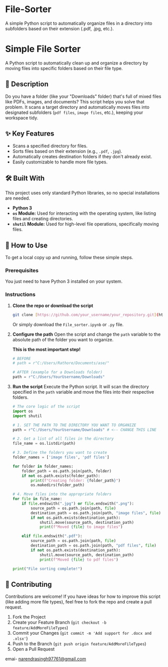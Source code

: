 # File-Sorter
A simple Python script to automatically organize files in a directory into subfolders based on their extension (.pdf, .jpg, etc.).
# Simple File Sorter

A Python script to automatically clean up and organize a directory by moving files into specific folders based on their file type.

## 📜 Description

Do you have a folder (like your "Downloads" folder) that's full of mixed files like PDFs, images, and documents? This script helps you solve that problem. It scans a target directory and automatically moves files into designated subfolders (`pdf files`, `image files`, etc.), keeping your workspace tidy.

## ✨ Key Features

* Scans a specified directory for files.
* Sorts files based on their extension (e.g., `.pdf`, `.jpg`).
* Automatically creates destination folders if they don't already exist.
* Easily customizable to handle more file types.

## 🛠️ Built With

This project uses only standard Python libraries, so no special installations are needed.

* **Python 3**
* **`os` Module:** Used for interacting with the operating system, like listing files and creating directories.
* **`shutil` Module:** Used for high-level file operations, specifically moving files.

## 🚀 How to Use

To get a local copy up and running, follow these simple steps.

### Prerequisites

You just need to have Python 3 installed on your system.

### Instructions

1.  **Clone the repo or download the script**
    ```sh
    git clone [https://github.com/your_username/your_repository.git](https://github.com/your_username/your_repository.git)
    ```
    Or simply download the `File_sorter.ipynb` or `.py` file.

2.  **Configure the path**
    Open the script and change the `path` variable to the absolute path of the folder you want to organize.

    **This is the most important step!**

    ```python
    # BEFORE
    # path = r"C:/Users/Rathore/Documents/ase/"

    # AFTER (example for a Downloads folder)
    path = r"C:/Users/YourUsername/Downloads"
    ```

3.  **Run the script**
    Execute the Python script. It will scan the directory specified in the `path` variable and move the files into their respective folders.

    ```python
    # The core logic of the script
    import os
    import shutil

    # 1. SET THE PATH TO THE DIRECTORY YOU WANT TO ORGANIZE
    path = r"C:/Users/YourUsername/Downloads" # <-- CHANGE THIS LINE

    # 2. Get a list of all files in the directory
    file_name = os.listdir(path)

    # 3. Define the folders you want to create
    folder_names = ['image files', 'pdf files']

    for folder in folder_names:
        folder_path = os.path.join(path, folder)
        if not os.path.exists(folder_path):
            print(f"Creating folder: {folder_path}")
            os.makedirs(folder_path)

    # 4. Move files into the appropriate folders
    for file in file_name:
        if file.endswith(".jpg") or file.endswith(".png"):
            source_path = os.path.join(path, file)
            destination_path = os.path.join(path, "image files", file)
            if not os.path.exists(destination_path):
                shutil.move(source_path, destination_path)
                print(f"Moved {file} to image files")

        elif file.endswith(".pdf"):
            source_path = os.path.join(path, file)
            destination_path = os.path.join(path, "pdf files", file)
            if not os.path.exists(destination_path):
                shutil.move(source_path, destination_path)
                print(f"Moved {file} to pdf files")

    print("File sorting complete!")
    ```

## 🤝 Contributing

Contributions are welcome! If you have ideas for how to improve this script (like adding more file types), feel free to fork the repo and create a pull request.

1.  Fork the Project
2.  Create your Feature Branch (`git checkout -b feature/AddMoreFileTypes`)
3.  Commit your Changes (`git commit -m 'Add support for .docx and .xlsx'`)
4.  Push to the Branch (`git push origin feature/AddMoreFileTypes`)
5.  Open a Pull Request

emai- narendrasingh97761@gmail.com

